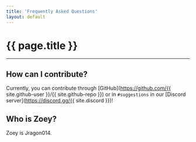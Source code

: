 ```yaml
---
title: 'Frequently Asked Questions'
layout: default
---
```


# {{ page.title }}

<hr>

## How can I contribute?
Currently, you can contribute through [GitHub](https://github.com/{{ site.github-user }}/{{ site.github-repo }}) or in `#suggestions` in our [Discord server](https://discord.gg/{{ site.discord }})!

## Who is Zoey?
Zoey is Jragon014.
